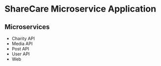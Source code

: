 # ShareCare Microservice Application

## Microservices
- Charity API
- Media API
- Post API
- User API
- Web


